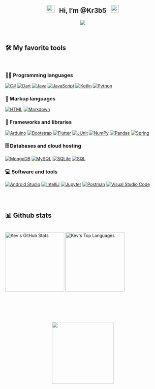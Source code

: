 <h2 align="center">
  <img src="https://media3.giphy.com/media/wogIubFweiBkn6y8KU/200w.webp" width="25">    &nbsp; 
  Hi, I’m @Kr3b5 &nbsp; 
  <img src="https://media3.giphy.com/media/wogIubFweiBkn6y8KU/200w.webp" width="25">
</h2>

<!-- Typing SVG by DenverCoder1 - https://github.com/DenverCoder1/readme-typing-svg -->
<p align="center">
  <a href="https://github.com/Kr3b5"><img src="https://readme-typing-svg.herokuapp.com/?lines=Full-stack%20Developer;Software%20Engineer;Always%20learning%20new%20things&font=Fira%20Code&center=true&width=440&height=45&color=009933&vCenter=true&size=22"></a>
</p>
<br/>



## 🛠️ My favorite tools
<br/>

### 👨‍💻 Programming languages
<p>
    <a href="https://github.com/search?q=user%3AKr3b5+language%3Acsharp"><img alt="C#" src="https://custom-icon-badges.herokuapp.com/badge/C%23-68217A.svg?logo=cs2&logoColor=white"></a>
    <a href="https://github.com/search?q=user%3AKr3b5+language%3Adart"><img alt="Dart" src="https://img.shields.io/badge/Dart-15A6C4.svg?logo=dart&logoColor=white"></a>
    <a href="https://github.com/search?q=user%3AKr3b5+language%3Ajava"><img alt="Java" src="https://img.shields.io/badge/Java-007396.svg?logo=java&logoColor=white"></a>
    <a href="https://github.com/search?q=user%3AKr3b5+language%3Ajavascript"><img alt="JavaScript" src="https://img.shields.io/badge/JavaScript-F7DF1E.svg?logo=javascript&logoColor=black"></a>
    <a href="https://github.com/search?q=user%3AKr3b5+language%3Akotlin"><img alt="Kotlin" src="https://img.shields.io/badge/Kotlin-0095D5.svg?logo=Kotlin&logoColor=white"></a>
    <a href="https://github.com/search?q=user%3AKr3b5+language%3Apython"><img alt="Python" src="https://img.shields.io/badge/Python-14354C.svg?logo=python&logoColor=white"></a>
</p>

### 📄 Markup languages
<p>
    <a href="https://github.com/search?q=user%3AKr3b5+language%3Ahtml"><img alt="HTML" src="https://img.shields.io/badge/HTML-E34F26.svg?logo=html5&logoColor=white"></a>
    <a href="https://github.com/search?q=user%3AKr3b5+language%3Amarkdown"><img alt="Markdown" src="https://img.shields.io/badge/Markdown-000000.svg?logo=markdown&logoColor=white"></a>
</p>


### 🧰 Frameworks and libraries
<p>
    <a href="#"><img alt="Arduino" src="https://img.shields.io/badge/-Arduino-00979D?logo=Arduino&logoColor=white"></a>
    <a href="#"><img alt="Bootstrap" src="https://img.shields.io/badge/Bootstrap-7952B3.svg?logo=bootstrap&logoColor=white"></a>
    <a href="#"><img alt="Flutter" src="https://img.shields.io/badge/Flutter-02569B.svg?logo=flutter&logoColor=white"></a>
    <a href="#"><img alt="JUnit" src="https://custom-icon-badges.herokuapp.com/badge/JUnit-25A162.svg?logo=check-circle&logoColor=white"></a>
    <a href="#"><img alt="NumPy" src="https://img.shields.io/badge/Numpy-013243.svg?logo=numpy&logoColor=white"></a>
    <a href="#"><img alt="Pandas" src="https://img.shields.io/badge/Pandas-150458.svg?logo=pandas&logoColor=white"></a>
    <a href="#"><img alt="Spring" src="https://img.shields.io/badge/-Spring-4ea94b?logo=Spring&logoColor=white"></a>
</p>

### 🗄️ Databases and cloud hosting
<p>
    <a href="#"><img alt="MongoDB" src ="https://img.shields.io/badge/MongoDB-4ea94b.svg?logo=mongodb&logoColor=white"></a>
    <a href="#"><img alt="MySQL" src="https://img.shields.io/badge/MySQL-00f.svg?logo=mysql&logoColor=white"></a>
    <a href="#"><img alt="SQLite" src ="https://img.shields.io/badge/SQLite-07405e.svg?logo=sqlite&logoColor=white"></a>
    <a href="https://github.com/search?q=user%3AKr3b5+language%3Asql"><img alt="SQL" src="https://custom-icon-badges.herokuapp.com/badge/SQL-025E8C.svg?logo=database&logoColor=white"></a>
</p>

### 💻 Software and tools
<p>
    <a href="#"><img alt="Android Studio" src="https://img.shields.io/badge/Android%20Studio-008678.svg?logo=android-studio&logoColor=white"></a>
    <a href="#"><img alt="IntelliJ" src="https://img.shields.io/badge/-IntelliJ-blue?logo=intellijidea&logoColor=white"></a>
    <a href="#"><img alt="Jupyter" src="https://img.shields.io/badge/Jupyter-F37626.svg?logo=Jupyter&logoColor=white"></a>
    <a href="#"><img alt="Postman" src="https://img.shields.io/badge/Postman-FF6C37?logo=postman&logoColor=white"></a>
    <a href="#"><img alt="Visual Studio Code" src="https://img.shields.io/badge/Visual%20Studio%20Code-0078d7.svg?logo=visual-studio-code&logoColor=white"></a>
</p>

<br/><br/>

## 📊 Github stats
<br>
<a href="https://github.com/anuraghazra/github-readme-stats"><img alt="Kev's GitHub Stats" src="https://github-readme-stats.vercel.app/api?username=Kr3b5&show_icons=true&theme=react&hide_border=true&bg_color=1F222E&icon_color=F8D866&count_private=true" height="192px"/></a>
<a href="https://github.com/anuraghazra/github-readme-stats"><img alt="Kev's Top Languages" src="https://github-readme-stats.vercel.app/api/top-langs/?username=Kr3b5&langs_count=8&layout=compact&theme=react&hide_border=true&bg_color=1F222E&icon_color=F8D866&hide=Jupyter%20Notebook" height="192px"/></a>
<br/>

<!--
<a href="https://github.com/ashutosh00710/github-readme-activity-graph"><img alt="Kev's Activity Graph" src="https://activity-graph.herokuapp.com/graph?username=Kr3b5&theme=react-dark&bg_color=1F222E&hide_border=true&hide_title=true" /></a>
-->

</br></br></br></br>
<p align="center">
    <img src="https://media2.giphy.com/media/H7r5XcQccQvlXPwUOR/giphy.gif?cid=ecf05e47a8lzc9nrfxqx6xky7e4iazhtpefudieukg38iejz&rid=giphy.gif&ct=s"
    width="200">
</p>
